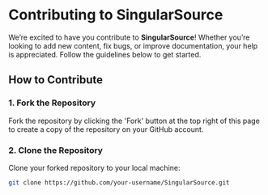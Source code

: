 # Contributing to SingularSource

We’re excited to have you contribute to **SingularSource**! Whether you’re looking to add new content, fix bugs, or improve documentation, your help is appreciated. Follow the guidelines below to get started.

## How to Contribute

### 1. Fork the Repository

Fork the repository by clicking the 'Fork' button at the top right of this page to create a copy of the repository on your GitHub account.

### 2. Clone the Repository

Clone your forked repository to your local machine:

```sh
git clone https://github.com/your-username/SingularSource.git
